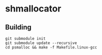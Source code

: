 # shmallocator

## Building

```shell
git submodule init
git submodule update --recursive
cd psmalloc && make -f Makefile.linux-gcc
```
